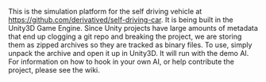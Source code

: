 This is the simulation platform for the self driving vehicle at https://github.com/derivatived/self-driving-car.
It is being built in the Unity3D Game Engine.  Since Unity projects have large amounts of metadata that end up clogging a git repo and breaking the project, we are storing them as zipped archives so they are tracked as binary files.  To use, simply unpack the archive and open it up in Unity3D.  It will run with the demo AI.  For information on how to hook in your own AI, or help contribute the project, please see the wiki.
